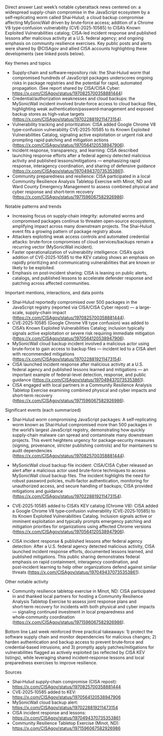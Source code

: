 Direct answer
Last week’s notable cyberattack news centered on: a widespread supply-chain compromise in the JavaScript ecosystem by a self‑replicating worm called Shai‑Hulud; a cloud backup compromise affecting MySonicWall driven by brute‑force access; addition of a Chrome V8 type‑confusion vulnerability (CVE‑2025‑10585) to CISA’s Known Exploited Vulnerabilities catalog; CISA-led incident response and published lessons after malicious activity at a U.S. federal agency; and ongoing emphasis on community resilience exercises. Key public posts and alerts were shared by @CISAgov and allied CISA accounts highlighting these developments (see linked posts below).

Key themes and topics
- Supply‑chain and software‑repository risk: the Shai‑Hulud worm that compromised hundreds of JavaScript packages underscores ongoing risks in package registries and the potential for rapid, automated propagation. (See report shared by CISA/CISA Cyber: https://x.com/CISAgov/status/1970825700358881444)
- Credential/authorization weaknesses and cloud backups: the MySonicWall incident involved brute‑force access to cloud backup files, highlighting weak authentication/password‑management and exposed backup stores as high‑value targets (https://x.com/CISAgov/status/1970228819211473154).
- Vulnerability tracking and prioritization: CISA added Google Chrome V8 type‑confusion vulnerability CVE‑2025‑10585 to its Known Exploited Vulnerabilities Catalog, signaling active exploitation or urgent risk and prompting rapid patching and mitigation actions (https://x.com/CISAgov/status/1970564120538947906).
- Incident response, transparency, and learning: CISA described launching response efforts after a federal agency detected malicious activity and published lessons/mitigations — emphasizing rapid response, interagency coordination, and sharing of defensive guidance (https://x.com/CISAgov/status/1970494370735353861).
- Community preparedness and resilience: CISA participated in a local Community Resilience Analysis Tabletop Exercise with Minot, ND and Ward County Emergency Management to assess combined physical and cyber response and short‑term recovery (https://x.com/CISAgov/status/1971596067582926986).

Notable patterns and trends
- Increasing focus on supply‑chain integrity: automated worms and compromised packages continue to threaten open‑source ecosystems, amplifying impact across many downstream projects. The Shai‑Hulud event fits a growing pattern of package registry abuse.
- Attackers exploiting weak access controls and automated credential attacks: brute‑force compromises of cloud services/backups remain a recurring vector (MySonicWall incident).
- Faster operationalization of vulnerability intelligence: CISA’s quick addition of CVE‑2025‑10585 to the KEV catalog shows an emphasis on rapidly prioritizing and communicating vulnerabilities that are known or likely to be exploited.
- Emphasis on post‑incident sharing: CISA is leaning on public alerts, catalogs, and published lessons to accelerate defender response and patching across affected communities.

Important mentions, interactions, and data points
- Shai‑Hulud reportedly compromised over 500 packages in the JavaScript registry (reported via CISA/CISA Cyber repost) — a large-scale, supply‑chain impact (https://x.com/CISAgov/status/1970825700358881444).
- CVE‑2025‑10585 (Google Chrome V8 type confusion) was added to CISA’s Known Exploited Vulnerabilities Catalog; inclusion typically signals active exploitation or severe risk requiring immediate mitigation (https://x.com/CISAgov/status/1970564120538947906).
- MySonicWall cloud backup incident involved a malicious actor using brute‑force to gain access to backup files — incident led to a CISA alert with recommended mitigations (https://x.com/CISAgov/status/1970228819211473154).
- CISA launched incident response after malicious activity at a U.S. federal agency and published lessons learned and mitigations — an important example of federal-level detection, response, and public guidance (https://x.com/CISAgov/status/1970494370735353861).
- CISA engaged with local partners in a Community Resilience Analysis Tabletop Exercise examining combined physical and cyber impacts and short‑term recovery (https://x.com/CISAgov/status/1971596067582926986).

Significant events (each summarized)
- Shai‑Hulud worm compromising JavaScript packages: A self‑replicating worm known as Shai‑Hulud compromised more than 500 packages in the world’s largest JavaScript registry, demonstrating how quickly supply‑chain malware can spread and contaminate many downstream projects. This event heightens urgency for package‑security measures (signing, provenance, stricter publishing controls) and for maintainers to audit dependencies (https://x.com/CISAgov/status/1970825700358881444).

- MySonicWall cloud backup file incident: CISA/CISA Cyber released an alert after a malicious actor used brute‑force techniques to access MySonicWall cloud backup files. The incident highlights the need for robust password policies, multi‑factor authentication, monitoring for unauthorized access, and secure handling of backups; CISA provided mitigations and guidance (https://x.com/CISAgov/status/1970228819211473154).

- CVE‑2025‑10585 added to CISA’s KEV catalog (Chrome V8): CISA added a Google Chrome V8 type‑confusion vulnerability (CVE‑2025‑10585) to its Known Exploited Vulnerabilities Catalog. Inclusion signals active or imminent exploitation and typically prompts emergency patching and mitigation priorities for organizations using affected Chrome versions (https://x.com/CISAgov/status/1970564120538947906).

- CISA incident response & published lessons after federal agency detection: After a U.S. federal agency detected malicious activity, CISA launched incident response efforts, documented lessons learned, and published mitigations. This public sharing demonstrates federal emphasis on rapid containment, interagency coordination, and post‑incident learning to help other organizations defend against similar threats (https://x.com/CISAgov/status/1970494370735353861).

Other notable activity
- Community resilience tabletop exercise in Minot, ND: CISA participated in and thanked local partners for hosting a Community Resilience Analysis Tabletop Exercise to assess joint response plans and short‑term recovery for incidents with both physical and cyber impacts — signaling continued investment in local preparedness and whole‑community coordination (https://x.com/CISAgov/status/1971596067582926986).

Bottom line
Last week reinforced three practical takeaways: 1) protect the software supply chain and monitor dependencies for malicious changes; 2) harden authentication and backup access to prevent brute‑force and credential‑based intrusions; and 3) promptly apply patches/mitigations for vulnerabilities flagged as actively exploited (as reflected by CISA KEV listings), while leveraging shared incident‑response lessons and local preparedness exercises to improve resilience.

Sources
- Shai‑Hulud supply‑chain compromise (CISA repost): https://x.com/CISAgov/status/1970825700358881444
- CVE‑2025‑10585 added to KEV: https://x.com/CISAgov/status/1970564120538947906
- MySonicWall cloud backup alert: https://x.com/CISAgov/status/1970228819211473154
- CISA incident response and lessons: https://x.com/CISAgov/status/1970494370735353861
- Community Resilience Tabletop Exercise (Minot, ND): https://x.com/CISAgov/status/1971596067582926986
